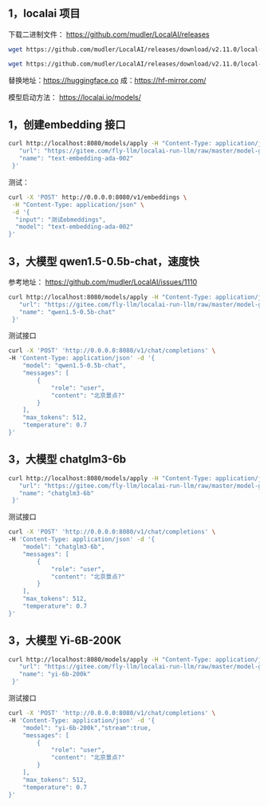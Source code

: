 ## 1，localai 项目

下载二进制文件：
https://github.com/mudler/LocalAI/releases

```bash
wget https://github.com/mudler/LocalAI/releases/download/v2.11.0/local-ai-cuda12-Linux-x86_64

wget https://github.com/mudler/LocalAI/releases/download/v2.11.0/local-ai-avx2-Linux-x86_64
```

替换地址：https://huggingface.co 成：https://hf-mirror.com/

模型启动方法：
https://localai.io/models/

## 1，创建embedding 接口

```bash
curl http://localhost:8080/models/apply -H "Content-Type: application/json" -d '{
   "url": "https://gitee.com/fly-llm/localai-run-llm/raw/master/model-gallery/bert-embeddings.yaml",
   "name": "text-embedding-ada-002"
 }'
```

测试：

```bash
curl -X 'POST' http://0.0.0.0:8080/v1/embeddings \
 -H "Content-Type: application/json" \
 -d '{
  "input": "测试ebmeddings",
  "model": "text-embedding-ada-002"
}'
```

## 3，大模型 qwen1.5-0.5b-chat，速度快

参考地址：
https://github.com/mudler/LocalAI/issues/1110


```bash
curl http://localhost:8080/models/apply -H "Content-Type: application/json" -d '{
   "url": "https://gitee.com/fly-llm/localai-run-llm/raw/master/model-gallery/qwen1.5-0.5b.yaml",
   "name": "qwen1.5-0.5b-chat"
 }'
```

测试接口

```bash
curl -X 'POST' 'http://0.0.0.0:8080/v1/chat/completions' \
-H 'Content-Type: application/json' -d '{
    "model": "qwen1.5-0.5b-chat",
    "messages": [
        {
            "role": "user",
            "content": "北京景点?"
        }
    ],
    "max_tokens": 512,
    "temperature": 0.7
}'
```


## 3，大模型 chatglm3-6b



```bash
curl http://localhost:8080/models/apply -H "Content-Type: application/json" -d '{
   "url": "https://gitee.com/fly-llm/localai-run-llm/raw/master/model-gallery/chatglm3-6b.yaml",
   "name": "chatglm3-6b"
 }'
```

测试接口

```bash
curl -X 'POST' 'http://0.0.0.0:8080/v1/chat/completions' \
-H 'Content-Type: application/json' -d '{
    "model": "chatglm3-6b",
    "messages": [
        {
            "role": "user",
            "content": "北京景点?"
        }
    ],
    "max_tokens": 512,
    "temperature": 0.7
}'
```


## 3，大模型 Yi-6B-200K


```bash
curl http://localhost:8080/models/apply -H "Content-Type: application/json" -d '{
   "url": "https://gitee.com/fly-llm/localai-run-llm/raw/master/model-gallery/yi-6b-200k.yaml",
   "name": "yi-6b-200k"
 }'
```

测试接口

```bash
curl -X 'POST' 'http://0.0.0.0:8080/v1/chat/completions' \
-H 'Content-Type: application/json' -d '{
    "model": "yi-6b-200k","stream":true,
    "messages": [
        {
            "role": "user",
            "content": "北京景点?"
        }
    ],
    "max_tokens": 512,
    "temperature": 0.7
}'
```